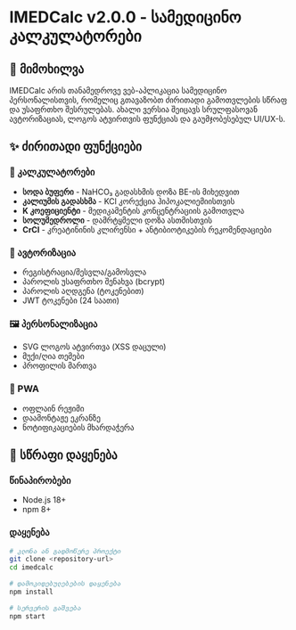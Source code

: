 # IMEDCalc v2.0.0 - სამედიცინო კალკულატორები

## 🎯 მიმოხილვა

IMEDCalc არის თანამედროვე ვებ-აპლიკაცია სამედიცინო პერსონალისთვის, რომელიც გთავაზობთ ძირითადი გამოთვლების სწრაფ და უსაფრთხო შესრულებას. ახალი ვერსია შეიცავს სრულფასოვან ავტორიზაციას, ლოგოს ატვირთვის ფუნქციას და გაუმჯობესებულ UI/UX-ს.

## ✨ ძირითადი ფუნქციები

### 🧮 კალკულატორები
- **სოდა ბუფერი** - NaHCO₃ გადასხმის დოზა BE-ის მიხედვით
- **კალიუმის გადასხმა** - KCl კორექცია ჰიპოკალიემიისთვის
- **K კოეფიციენტი** - მედიკამენტის კონცენტრაციის გამოთვლა
- **სოლუმედროლი** - დამრტყმელი დოზა ასთმისთვის
- **CrCl** - კრეატინინის კლირენსი + ანტიბიოტიკების რეკომენდაციები

### 🔐 ავტორიზაცია
- რეგისტრაცია/შესვლა/გამოსვლა
- პაროლის უსაფრთხო შენახვა (bcrypt)
- პაროლის აღდგენა (ტოკენებით)
- JWT ტოკენები (24 საათი)

### 🖼️ პერსონალიზაცია
- SVG ლოგოს ატვირთვა (XSS დაცული)
- მუქი/ღია თემები
- პროფილის მართვა

### 📱 PWA
- ოფლაინ რეჟიმი
- დაამონტაჟე ეკრანზე
- ნოტიფიკაციების მხარდაჭერა

## 🚀 სწრაფი დაყენება

### წინაპირობები
- Node.js 18+ 
- npm 8+

### დაყენება
```bash
# კლონა ან გადმოწერე პროექტი
git clone <repository-url>
cd imedcalc

# დამოკიდებულებების დაყენება
npm install

# სერვერის გაშვება
npm start
